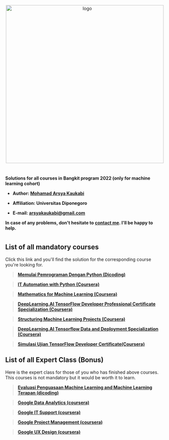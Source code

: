 <p align="center">
  <img width="500" alt="logo" src="https://www.dicoding.com/img/bangkit/logo.svg"/>
</p>

#

**Solutions for all courses in Bangkit program 2022 (only for machine learning cohort)** 

- **Author: [Mohamad Arsya Kaukabi][1]**

- **Affiliation: Universitas Diponegoro**

- **E-mail: arsyakaukabi@gmail.com**

**In case of any problems, don't hesitate to [contact me][1]. I'll be happy to help.**

[1]:https://www.instagram.com/arsyakaukabi/
[2]:https://grow.google/intl/id_id/bangkit/

#
## List of all mandatory courses ##

Click this link and you'll find the solution for the corresponding course you're looking for.

> [**Memulai Pemrograman Dengan Python (Dicoding)**][3]

> [**IT Automation with Python (Coursera)**][4]

> [**Mathematics for Machine Learning (Coursera)**][5]

> [**DeepLearning.AI TensorFlow Developer Professional Certificate Specialization (Coursera)**][6]

> [**Structuring Machine Learning Projects (Coursera)**][7]

> [**DeepLearning.AI Tensorflow Data and Deployment Specialization (Coursera)**][8]

> [**Simulasi Ujian TensorFlow Developer Certificate(Coursera)**][9]

[3]:()
[4]:()
[5]:()
[6]:()
[7]:()
[8]:()
[9]:(Mandatory%20Courses\Simulasi%20Ujian%20TensorFlow%20Developer%20Certificate)


## List of all Expert Class (Bonus) ##

Here is the expert class for those of you who has finished above courses. This courses is not mandatory but it would be worth it to learn.

> [**Evaluasi Penguasaan Machine Learning and Machine Learning Terapan (dicoding)**][10]

> [**Google Data Analytics (coursera)**][11]

> [**Google IT Support (coursera)**][12]

> [**Google Project Management (coursera)**][13]

> [**Google UX Design (coursera)**][14]

[10]:https://www.instagram.com/arsyakaukabi/
[11]:https://www.instagram.com/arsyakaukabi/
[12]:https://www.instagram.com/arsyakaukabi/
[13]:https://www.instagram.com/arsyakaukabi/
[14]:https://www.instagram.com/arsyakaukabi/





